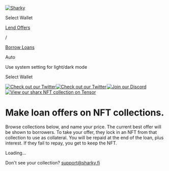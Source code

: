 [![Sharky](/sharky.svg)](/)

Select Wallet

[Lend ](/lend)[Offers ](/offers)

/

[Borrow ](/borrow)[Loans ](/loans)

Auto

Use system setting for light/dark mode

Select Wallet

[![Check out our
Twitter](/_next/image?url=%2F_next%2Fstatic%2Fmedia%2Ftwitter.6acebacd.png&w=3840&q=75)![Check
out our
Twitter](/_next/image?url=%2F_next%2Fstatic%2Fmedia%2Ftwitter.6acebacd.png&w=3840&q=75)](https://twitter.com/sharkyfi)[![Join
our
Discord](data:image/gif;base64,R0lGODlhAQABAIAAAAAAAP///yH5BAEAAAAALAAAAAABAAEAAAIBRAA7)![Join
our
Discord](/_next/image?url=%2F_next%2Fstatic%2Fmedia%2Fdiscord.8c43e144.png&w=3840&q=75)](https://discord.gg/sharkyfi)[![View
our sharx NFT collection on
Tensor](data:image/gif;base64,R0lGODlhAQABAIAAAAAAAP///yH5BAEAAAAALAAAAAABAAEAAAIBRAA7)![View
our sharx NFT collection on
Tensor](/_next/image?url=%2F_next%2Fstatic%2Fmedia%2Ftensor.53fc94fe.png&w=3840&q=75)](https://tensor.trade/trade/sharx)

# Make loan offers on NFT collections.

Browse collections below, and name your price. The current best offer will be
shown to borrowers. To take your offer, they lock in an NFT from that
collection to use as collateral. You will be repaid at the end of the loan,
plus interest. If they fail to repay, you get to keep the NFT.

Loading...

Don't see your collection? [support@sharky.fi](mailto:support@sharky.fi)

